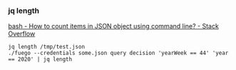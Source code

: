 ###  jq length


[bash - How to count items in JSON object using command line? - Stack Overflow](https://stackoverflow.com/questions/21334348/how-to-count-items-in-json-object-using-command-line "bash - How to count items in JSON object using command line? - Stack Overflow")


 

```
jq length /tmp/test.json
./fuego --credentials some.json query decision 'yearWeek == 44' 'year == 2020' | jq length
```
